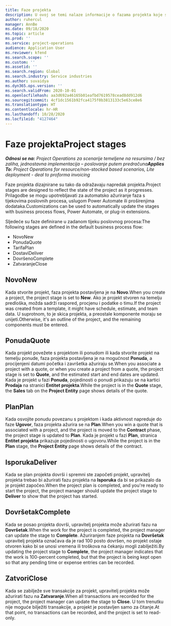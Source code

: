 ```yaml
---
title: Faze projekta
description: U ovoj se temi nalaze informacije o fazama projekta koje su dostupne u aplikaciji Microsoft Dynamics Project Operations.
author: ruhercul
manager: AnnBe
ms.date: 09/18/2020
ms.topic: article
ms.prod: ''
ms.service: project-operations
audience: Application User
ms.reviewer: kfend
ms.search.scope: ''
ms.custom: ''
ms.assetid: ''
ms.search.region: Global
ms.search.industry: Service industries
ms.author: suvaidya
ms.dyn365.ops.version: ''
ms.search.validFrom: 2020-10-01
ms.openlocfilehash: aa3d692a46165b01eafbd7619578cead8dd912d6
ms.sourcegitcommit: 4cf1dc1561b92fca4175f0b3813133c5e63ce8e6
ms.translationtype: HT
ms.contentlocale: hr-HR
ms.lasthandoff: 10/28/2020
ms.locfileid: "4127464"
---
```

# <a name="project-stages"></a><span data-ttu-id="a684f-103">Faze projekta</span><span class="sxs-lookup"><span data-stu-id="a684f-103">Project stages</span></span>

<span data-ttu-id="a684f-104">_**Odnosi se na:** Project Operations za scenarije temeljene na resursima / bez zaliha, jednostavna implementacija – poslovanje putem predračuna_</span><span class="sxs-lookup"><span data-stu-id="a684f-104">_**Applies To:** Project Operations for resource/non-stocked based scenarios, Lite deployment - deal to proforma invoicing_</span></span>

<span data-ttu-id="a684f-105">Faze projekta dizajnirane su tako da odražavaju napredak projekta.</span><span class="sxs-lookup"><span data-stu-id="a684f-105">Project stages are designed to reflect the state of the project as it progresses.</span></span> <span data-ttu-id="a684f-106">Prilagodbe se mogu upotrebljavati za automatsko ažuriranje faza s tijekovima poslovnih procesa, uslugom Power Automate ili proširenjima dodataka.</span><span class="sxs-lookup"><span data-stu-id="a684f-106">Customizations can be used to automatically update the stages with business process flows, Power Automate, or plug-in extensions.</span></span>

<span data-ttu-id="a684f-107">Sljedeće su faze definirane u zadanom tijeku poslovnog procesa:</span><span class="sxs-lookup"><span data-stu-id="a684f-107">The following stages are defined in the default business process flow:</span></span>

- <span data-ttu-id="a684f-108">Novo</span><span class="sxs-lookup"><span data-stu-id="a684f-108">New</span></span>
- <span data-ttu-id="a684f-109">Ponuda</span><span class="sxs-lookup"><span data-stu-id="a684f-109">Quote</span></span>
- <span data-ttu-id="a684f-110">Tarifa</span><span class="sxs-lookup"><span data-stu-id="a684f-110">Plan</span></span>
- <span data-ttu-id="a684f-111">Dostavi</span><span class="sxs-lookup"><span data-stu-id="a684f-111">Deliver</span></span>
- <span data-ttu-id="a684f-112">Dovršeno</span><span class="sxs-lookup"><span data-stu-id="a684f-112">Complete</span></span>
- <span data-ttu-id="a684f-113">Zatvaranje</span><span class="sxs-lookup"><span data-stu-id="a684f-113">Close</span></span> 

## <a name="new"></a><span data-ttu-id="a684f-114">Novo</span><span class="sxs-lookup"><span data-stu-id="a684f-114">New</span></span>

<span data-ttu-id="a684f-115">Kada stvorite projekt, faza projekta postavljena je na **Novo**.</span><span class="sxs-lookup"><span data-stu-id="a684f-115">When you create a project, the project stage is set to **New**.</span></span> <span data-ttu-id="a684f-116">Ako je projekt stvoren na temelju predloška, možda sadrži raspored, procjenu i podatke o timu.</span><span class="sxs-lookup"><span data-stu-id="a684f-116">If the project was created from a template, it might have schedule, estimate, and team data.</span></span> <span data-ttu-id="a684f-117">U suprotnom, to je skica projekta, a preostale komponente moraju se unijeti.</span><span class="sxs-lookup"><span data-stu-id="a684f-117">Otherwise, it's an outline of the project, and the remaining components must be entered.</span></span>

## <a name="quote"></a><span data-ttu-id="a684f-118">Ponuda</span><span class="sxs-lookup"><span data-stu-id="a684f-118">Quote</span></span>

<span data-ttu-id="a684f-119">Kada projekt povežete s projektom ili ponudom ili kada stvorite projekt na temelju ponude, faza projekta postavljena je na mogućnost **Ponuda**, a procijenjeni datumi početka i završetka ažuriraju se.</span><span class="sxs-lookup"><span data-stu-id="a684f-119">When you associate a project with a quote, or when you create a project from a quote, the project stage is set to **Quote**, and the estimated start and end dates are updated.</span></span> <span data-ttu-id="a684f-120">Kada je projekt u fazi **Ponuda**, pojedinosti o ponudi prikazuju se na kartici **Prodaja** na stranici **Entitet projekta**.</span><span class="sxs-lookup"><span data-stu-id="a684f-120">While the project is in the **Quote** stage, the **Sales** tab on the **Project Entity** page shows details of the quote.</span></span>

## <a name="plan"></a><span data-ttu-id="a684f-121">Plan</span><span class="sxs-lookup"><span data-stu-id="a684f-121">Plan</span></span>

<span data-ttu-id="a684f-122">Kada osvojite ponudu povezanu s projektom i kada aktivnost napreduje do faze **Ugovor**, faza projekta ažurira se na **Plan**.</span><span class="sxs-lookup"><span data-stu-id="a684f-122">When you win a quote that is associated with a project, and the project is moved to the **Contract** phase, the project stage is updated to **Plan**.</span></span> <span data-ttu-id="a684f-123">Kada je projekt u fazi **Plan**, stranica **Entitet projekta** prikazuje pojedinosti o ugovoru.</span><span class="sxs-lookup"><span data-stu-id="a684f-123">While the project is in the **Plan** stage, the **Project Entity** page shows details of the contract.</span></span>

## <a name="deliver"></a><span data-ttu-id="a684f-124">Isporuka</span><span class="sxs-lookup"><span data-stu-id="a684f-124">Deliver</span></span>

<span data-ttu-id="a684f-125">Kada se plan projekta dovrši i spremni ste započeti projekt, upravitelj projekta trebao bi ažurirati fazu projekta na **Isporuka** da bi se prikazalo da je projekt započeo.</span><span class="sxs-lookup"><span data-stu-id="a684f-125">When the project plan is completed, and you're ready to start the project, the project manager should update the project stage to **Deliver** to show that the project has started.</span></span>

## <a name="complete"></a><span data-ttu-id="a684f-126">Dovršetak</span><span class="sxs-lookup"><span data-stu-id="a684f-126">Complete</span></span> 

<span data-ttu-id="a684f-127">Kada se posao projekta dovrši, upravitelj projekta može ažurirati fazu na **Dovršetak**.</span><span class="sxs-lookup"><span data-stu-id="a684f-127">When the work for the project is completed, the project manager can update the stage to **Complete**.</span></span> <span data-ttu-id="a684f-128">Ažuriranjem faze projekta na **Dovršetak** upravitelj projekta označava da je rad 100 posto dovršen, no projekt ostaje otvoren kako bi se unosi vremena ili troškova na čekanju mogli zabilježiti.</span><span class="sxs-lookup"><span data-stu-id="a684f-128">By updating the project stage to **Complete**, the project manager indicates that the work is 100-percent completed, but that the project is being kept open so that any pending time or expense entries can be recorded.</span></span>

## <a name="close"></a><span data-ttu-id="a684f-129">Zatvori</span><span class="sxs-lookup"><span data-stu-id="a684f-129">Close</span></span>

<span data-ttu-id="a684f-130">Kada se zabilježe sve transakcije za projekt, upravitelj projekta može ažurirati fazu na **Zatvaranje**.</span><span class="sxs-lookup"><span data-stu-id="a684f-130">When all transactions are recorded for the project, the project manager can update the stage to **Close**.</span></span> <span data-ttu-id="a684f-131">U tom trenutku nije moguće bilježiti transakcije, a projekt je postavljen samo za čitanje.</span><span class="sxs-lookup"><span data-stu-id="a684f-131">At that point, no transactions can be recorded, and the project is set to read-only.</span></span>

